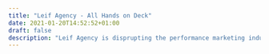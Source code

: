 ```yaml
---
title: "Leif Agency - All Hands on Deck"
date: 2021-01-20T14:52:52+01:00
draft: false
description: "Leif Agency is disprupting the performance marketing industry."
---
```

